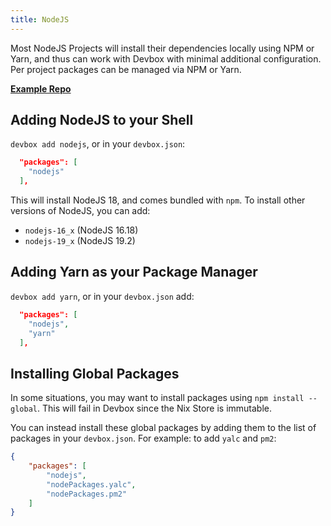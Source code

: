 ```yaml
---
title: NodeJS
---
```


Most NodeJS Projects will install their dependencies locally using NPM or Yarn, and thus can work with Devbox with minimal additional configuration. Per project packages can be managed via NPM or Yarn.

[**Example Repo**](https://github.com/jetpack-io/devbox-examples/tree/main/development/nodejs)

## Adding NodeJS to your Shell

`devbox add nodejs`, or in your `devbox.json`:
```json
  "packages": [
    "nodejs"
  ],
```

This will install NodeJS 18, and comes bundled with `npm`. To install other versions of NodeJS, you can add: 

* `nodejs-16_x` (NodeJS 16.18)
* `nodejs-19_x` (NodeJS 19.2)

## Adding Yarn as your Package Manager

`devbox add yarn`, or in your `devbox.json` add: 
```json
  "packages": [
    "nodejs",
    "yarn"
  ],
```

## Installing Global Packages

In some situations, you may want to install packages using `npm install --global`. This will fail in Devbox since the Nix Store is immutable. 

You can instead install these global packages by adding them to the list of packages in your `devbox.json`. For example: to add `yalc` and `pm2`: 

```json
{
    "packages": [
        "nodejs",
        "nodePackages.yalc",
        "nodePackages.pm2"
    ]
}
```